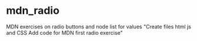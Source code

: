 # mdn_radio
MDN exercises on radio buttons and node list for values
"Create files html js and CSS Add code for MDN first radio exercise"
